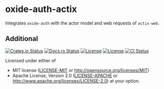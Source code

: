 # oxide-auth-actix

Integrates `oxide-auth` with the actor model and web requests of `actix-web`.

## Additional

[![Crates.io Status](https://img.shields.io/crates/v/oxide-auth-actix.svg)](https://crates.io/crates/oxide-auth-actix)
[![Docs.rs Status](https://docs.rs/oxide-auth-actix/badge.svg)](https://docs.rs/oxide-auth-actix/)
[![License](https://img.shields.io/badge/license-MIT-blue.svg)](https://raw.githubusercontent.com/HeroicKatora/oxide-auth/dev-v0.4.0/docs/LICENSE-MIT)
[![License](https://img.shields.io/badge/license-Apache-blue.svg)](https://raw.githubusercontent.com/HeroicKatora/oxide-auth/dev-v0.4.0/docs/LICENSE-APACHE)
[![CI Status](https://api.cirrus-ci.com/github/HeroicKatora/oxide-auth.svg)](https://cirrus-ci.com/github/HeroicKatora/oxide-auth)

Licensed under either of
 * MIT license ([LICENSE-MIT] or http://opensource.org/licenses/MIT)
 * Apache License, Version 2.0 ([LICENSE-APACHE] or http://www.apache.org/licenses/LICENSE-2.0)
at your option.

[LICENSE-MIT]: docs/LICENSE-MIT
[LICENSE-APACHE]: docs/LICENSE-APACHE
